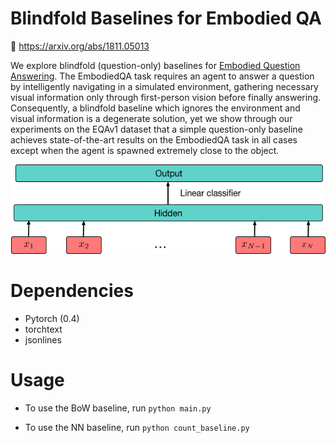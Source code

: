 
# Blindfold Baselines for Embodied QA 

📜 https://arxiv.org/abs/1811.05013

We explore blindfold (question-only) baselines for [Embodied Question Answering](https://embodiedqa.org/). The EmbodiedQA task requires an agent to answer a question by intelligently navigating in a simulated environment, gathering necessary visual information only through first-person vision before finally answering. Consequently, a blindfold baseline which ignores the environment and visual information is a degenerate solution, yet we show through our experiments on the EQAv1 dataset that a simple question-only baseline achieves state-of-the-art results on the EmbodiedQA task in all cases except when the agent is spawned extremely close to the object. 

<p align="center">
  <img src="data/FastText.png">
</p>


# Dependencies  
* Pytorch (0.4)
* torchtext
* jsonlines

# Usage 
* To use the BoW baseline, run `python main.py`

* To use the NN baseline, run `python count_baseline.py`

